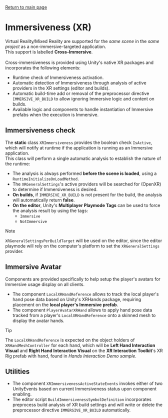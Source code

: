 [Return to main page](../)

# Immersiveness (XR)
Virtual Reality/Mixed Reality are supported for the *same scene* in the *same project* as a non-immersive-targeted application.\
This support is labelled **Cross-Immersive**.\
\
Cross-immersiveness is provided using Unity's native XR packages and  incorporates the following elements:
- Runtime check of Immersiveness activation.
- Automatic detection of Immersiveness through analysis of active providers in the XR settings (editor and builds).
- Automatic build-time add or removal of the preprocessor directive `IMMERSIVE_XR_BUILD` to allow ignoring Immersive logic and content on builds.
- Available logic and components to handle instantiation of Immersive prefabs when the execution is Immersive.

## Immersiveness check
The **static** class `XRImmersiveness` provides the boolean check `IsActive`, which will notify at runtime if the application is running as an Immersive application.\
This class will perform a single automatic analysis to establish the nature of the runtime:
- The analysis is always performed **before the scene is loaded**, using a `RuntimeInitializeOnLoadMethod`.
- The `XRGeneralSettings`'s active providers will be searched for (OpenXR) to determine if Immersiveness is desired.
- **On builds**, if `IMMERSIVE_XR_BUILD` is not present for the build, the analysis will automatically return **false**.
- **On the editor**, Unity's **Multiplayer Playmode Tags** can be used to force the analysis result by using the tags:
  - `Immersive`
  - `NotImmersive`

> [!NOTE]
> `XRGeneralSettingsPerBuildTarget` will be used on the editor, since the editor playmode will rely on the computer's platform to set the `XRGeneralSettings` provider.

## Immersive Avatar 
Components are provided specifically to help setup the player's avatars for Immersive usage display on all clients.
- The component `LocalXRHandReference` allows to track the local player's hand pose data based on Unity's XRHands package, requiring placement on the **local player's Immersive prefab**.
- The component `PlayerAvatarXRHand` allows to apply hand pose data tracked from a player's `LocalXRHandReference` onto a skinned mesh to display the avatar hands.

> [!TIP]
> The `LocalXRHandReference` is expected on the object holders of `XRHandMeshController` for each hand, which will be **Left Hand Interaction Visual** and **Right Hand Interaction Visual** on the **XR Interaction Toolkit**'s XR Rig prefab with hand, found in *Hands Interaction Demo sample*. 

## Utilities
- The component `XRImmersivenessActiveStateEvents` invokes either of two UnityEvents based on current Immersiveness status upon component enabling.
- The editor script `BuildImmersivenessSymbolDefinition` incorporates preprocess build analysis of XR build settings and will write or delete the preprocessor directive `IMMERSIVE_XR_BUILD` automatically.
